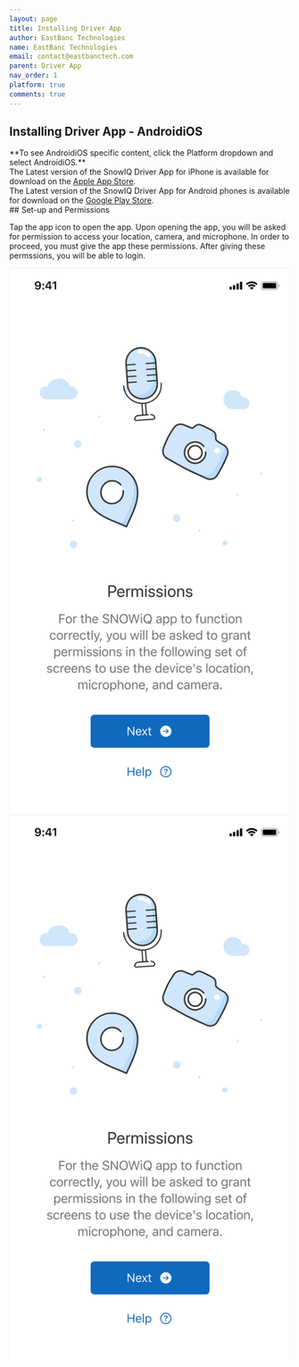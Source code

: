 ```yaml
---
layout: page
title: Installing Driver App
author: EastBanc Technologies
name: EastBanc Technologies
email: contact@eastbanctech.com
parent: Driver App
nav_order: 1
platform: true
comments: true
---
```


<section id="Installing-Driver-App" markdown="1">
<h1>Installing Driver App - <span class="content-android">Android</span><span class="content-ios">iOS</span></h1>
**To see <span class="content-ios">Android</span><span class="content-android">iOS</span> specific content, click the Platform dropdown and select <span class="content-ios">Android</span><span class="content-android">iOS</span>.**

<div class="content-ios">
The Latest version of the SnowIQ Driver App for iPhone is available for download on the <a href="https://apps.apple.com/us/app/snowiq-driver/id1336056235">Apple App Store</a>.
</div>
<div class="content-android">
The Latest version of the SnowIQ Driver App for Android phones is available for download on the <a href="https://play.google.com/store/apps/details?id=com.eastbanctech.transitiq.snowtrax&hl=en_US&gl=US">Google Play Store</a>.
</div>

</section>

<section id="Set-up-and-Permissions" markdown="1">
## Set-up and Permissions

Tap the app icon to open the app. Upon opening the app, you will be asked for permission to access your location, camera, and microphone. In order to proceed, you must give the app these permissions. After giving these permssions, you will be able to login.

<img src="images/driver/da-installing-drivers-app/app-permissions-ios.png" class="ios width-sm" data-lightbox="5" />
<img src="images/driver/da-installing-drivers-app/app-permissions-android.png" class="android width-sm" data-lightbox="6" />
</section>
</section>
